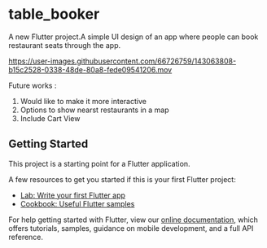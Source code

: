 # table_booker

A new Flutter project.A simple UI design of an app where people can book restaurant seats through the app.


https://user-images.githubusercontent.com/66726759/143063808-b15c2528-0338-48de-80a8-fede09541206.mov

Future works : 
1. Would like to make it more interactive
2. Options to show nearst restaurants in a map
3. Include Cart View


## Getting Started

This project is a starting point for a Flutter application.

A few resources to get you started if this is your first Flutter project:

- [Lab: Write your first Flutter app](https://flutter.dev/docs/get-started/codelab)
- [Cookbook: Useful Flutter samples](https://flutter.dev/docs/cookbook)

For help getting started with Flutter, view our
[online documentation](https://flutter.dev/docs), which offers tutorials,
samples, guidance on mobile development, and a full API reference.
